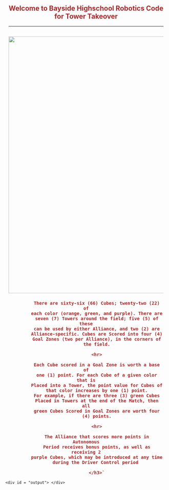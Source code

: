 <!DOCTYPE html>
<html>
  <head>
    <meta charset="utf-8">
    <meta name="viewport" content="width=device-width">
    <title>repl.it</title>
  </head>
  <body>    


<div id ="info"> 
   <h2> Welcome to Bayside Highschool Robotics Code for Tower Takeover </h2> 
   <hr> 
   <br> 
  <img src = "https://www.vexrobotics.com/media/catalog/product/cache/1/image/9df78eab33525d08d6e5fb8d27136e95/t/t/tt-fullfield-gamekit.jpg" height = 800 width = 800 > 

<h3> 
  
            There are sixty-six (66) Cubes; twenty-two (22) of
            each color (orange, green, and purple). There are
            seven (7) Towers around the field; five (5) of these
            can be used by either Alliance, and two (2) are
            Alliance-specific. Cubes are Scored into four (4)
            Goal Zones (two per Alliance), in the corners of
            the field.

            <hr>

            Each Cube scored in a Goal Zone is worth a base of
            one (1) point. For each Cube of a given color that is
            Placed into a Tower, the point value for Cubes of
            that color increases by one (1) point.
            For example, if there are three (3) green Cubes
            Placed in Towers at the end of the Match, then all
            green Cubes Scored in Goal Zones are worth four
            (4) points.

            <hr>

            The Alliance that scores more points in Autonomous
            Period receives bonus points, as well as receiving 2
            purple Cubes, which may be introduced at any time
            during the Driver Control period 

            </h3>`

 </div> 
 
<style>

#info {

  border-radius: 20px 20px 20px 20px;
  color: brown;
  margin: 10px;
  text-align: center;

}


</style>

    <div id = "output"> </div>
    
  </body>
</html>
